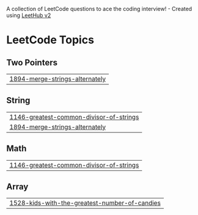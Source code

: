A collection of LeetCode questions to ace the coding interview! - Created using [LeetHub v2](https://github.com/arunbhardwaj/LeetHub-2.0)
<!---LeetCode Topics Start-->
# LeetCode Topics
## Two Pointers
|  |
| ------- |
| [1894-merge-strings-alternately](https://github.com/Shenbagapriya-manokaran/Leetcode-Solutions/tree/master/1894-merge-strings-alternately) |
## String
|  |
| ------- |
| [1146-greatest-common-divisor-of-strings](https://github.com/Shenbagapriya-manokaran/Leetcode-Solutions/tree/master/1146-greatest-common-divisor-of-strings) |
| [1894-merge-strings-alternately](https://github.com/Shenbagapriya-manokaran/Leetcode-Solutions/tree/master/1894-merge-strings-alternately) |
## Math
|  |
| ------- |
| [1146-greatest-common-divisor-of-strings](https://github.com/Shenbagapriya-manokaran/Leetcode-Solutions/tree/master/1146-greatest-common-divisor-of-strings) |
## Array
|  |
| ------- |
| [1528-kids-with-the-greatest-number-of-candies](https://github.com/Shenbagapriya-manokaran/Leetcode-Solutions/tree/master/1528-kids-with-the-greatest-number-of-candies) |
<!---LeetCode Topics End-->